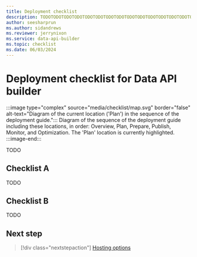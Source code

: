 ```yaml
---
title: Deployment checklist
description: TODOTODOTODOTODOTODOTODOTODOTODOTODOTODOTODOTODOTODOTODOTODOTODOTODOTODOTODOTODOTODOTODOTODOTODOTODOTODOTODOTODOTODO.
author: seesharprun
ms.author: sidandrews
ms.reviewer: jerrynixon
ms.service: data-api-builder
ms.topic: checklist
ms.date: 06/03/2024
---
```


# Deployment checklist for Data API builder

:::image type="complex" source="media/checklist/map.svg" border="false" alt-text="Diagram of the current location ('Plan') in the sequence of the deployment guide.":::
Diagram of the sequence of the deployment guide including these locations, in order: Overview, Plan, Prepare, Publish, Monitor, and Optimization. The 'Plan' location is currently highlighted.
:::image-end:::

TODO

## Checklist A

TODO

## Checklist B

TODO

## Next step

> [!div class="nextstepaction"]
> [Hosting options](hosting-options.md)
